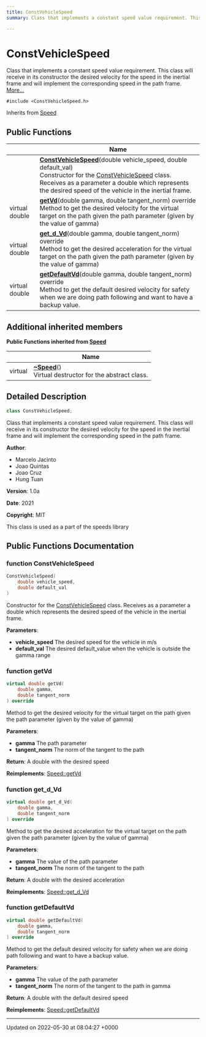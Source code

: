 ```yaml
---
title: ConstVehicleSpeed
summary: Class that implements a constant speed value requirement. This class will receive in its constructor the desired velocity for the speed in the inertial frame and will implement the corresponding speed in the path frame. 

---
```


# ConstVehicleSpeed



Class that implements a constant speed value requirement. This class will receive in its constructor the desired velocity for the speed in the inertial frame and will implement the corresponding speed in the path frame.  [More...](#detailed-description)


`#include <ConstVehicleSpeed.h>`

Inherits from [Speed](/medusa_base/api/markdown/medusa_planning/dsor_paths/Classes/classSpeed/)

## Public Functions

|                | Name           |
| -------------- | -------------- |
| | **[ConstVehicleSpeed](/medusa_base/api/markdown/medusa_planning/dsor_paths/Classes/classConstVehicleSpeed/#function-constvehiclespeed)**(double vehicle_speed, double default_val)<br>Constructor for the [ConstVehicleSpeed](/medusa_base/api/markdown/medusa_planning/dsor_paths/Classes/classConstVehicleSpeed/) class. Receives as a parameter a double which represents the desired speed of the vehicle in the inertial frame.  |
| virtual double | **[getVd](/medusa_base/api/markdown/medusa_planning/dsor_paths/Classes/classConstVehicleSpeed/#function-getvd)**(double gamma, double tangent_norm) override<br>Method to get the desired velocity for the virtual target on the path given the path parameter (given by the value of gamma)  |
| virtual double | **[get_d_Vd](/medusa_base/api/markdown/medusa_planning/dsor_paths/Classes/classConstVehicleSpeed/#function-get-d-vd)**(double gamma, double tangent_norm) override<br>Method to get the desired acceleration for the virtual target on the path given the path parameter (given by the value of gamma)  |
| virtual double | **[getDefaultVd](/medusa_base/api/markdown/medusa_planning/dsor_paths/Classes/classConstVehicleSpeed/#function-getdefaultvd)**(double gamma, double tangent_norm) override<br>Method to get the default desired velocity for safety when we are doing path following and want to have a backup value.  |

## Additional inherited members

**Public Functions inherited from [Speed](/medusa_base/api/markdown/medusa_planning/dsor_paths/Classes/classSpeed/)**

|                | Name           |
| -------------- | -------------- |
| virtual | **[~Speed](/medusa_base/api/markdown/medusa_planning/dsor_paths/Classes/classSpeed/#function-~speed)**()<br>Virtual destructor for the abstract class.  |


## Detailed Description

```cpp
class ConstVehicleSpeed;
```

Class that implements a constant speed value requirement. This class will receive in its constructor the desired velocity for the speed in the inertial frame and will implement the corresponding speed in the path frame. 

**Author**: 

  * Marcelo Jacinto 
  * Joao Quintas 
  * Joao Cruz 
  * Hung Tuan 


**Version**: 1.0a 

**Date**: 2021 

**Copyright**: MIT 

This class is used as a part of the speeds library 

## Public Functions Documentation

### function ConstVehicleSpeed

```cpp
ConstVehicleSpeed(
    double vehicle_speed,
    double default_val
)
```

Constructor for the [ConstVehicleSpeed](/medusa_base/api/markdown/medusa_planning/dsor_paths/Classes/classConstVehicleSpeed/) class. Receives as a parameter a double which represents the desired speed of the vehicle in the inertial frame. 

**Parameters**: 

  * **vehicle_speed** The desired speed for the vehicle in m/s 
  * **default_val** The desired default_value when the vehicle is outside the gamma range 


### function getVd

```cpp
virtual double getVd(
    double gamma,
    double tangent_norm
) override
```

Method to get the desired velocity for the virtual target on the path given the path parameter (given by the value of gamma) 

**Parameters**: 

  * **gamma** The path parameter 
  * **tangent_norm** The norm of the tangent to the path


**Return**: A double with the desired speed 

**Reimplements**: [Speed::getVd](/medusa_base/api/markdown/medusa_planning/dsor_paths/Classes/classSpeed/#function-getvd)


### function get_d_Vd

```cpp
virtual double get_d_Vd(
    double gamma,
    double tangent_norm
) override
```

Method to get the desired acceleration for the virtual target on the path given the path parameter (given by the value of gamma) 

**Parameters**: 

  * **gamma** The value of the path parameter 
  * **tangent_norm** The norm of the tangent to the path


**Return**: A double with the desired acceleration 

**Reimplements**: [Speed::get_d_Vd](/medusa_base/api/markdown/medusa_planning/dsor_paths/Classes/classSpeed/#function-get-d-vd)


### function getDefaultVd

```cpp
virtual double getDefaultVd(
    double gamma,
    double tangent_norm
) override
```

Method to get the default desired velocity for safety when we are doing path following and want to have a backup value. 

**Parameters**: 

  * **gamma** The value of the path parameter 
  * **tangent_norm** The norm of the tangent to the path in gamma


**Return**: A double with the default desired speed 

**Reimplements**: [Speed::getDefaultVd](/medusa_base/api/markdown/medusa_planning/dsor_paths/Classes/classSpeed/#function-getdefaultvd)


-------------------------------

Updated on 2022-05-30 at 08:04:27 +0000